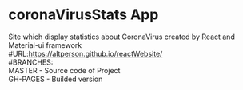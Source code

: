 # coronaVirusStats App

Site which display statistics about CoronaVirus created by React and Material-ui framework
<br>#URL:https://altperson.github.io/reactWebsite/
<br>#BRANCHES:
<br>MASTER - Source code of Project
<br>GH-PAGES - Builded version
